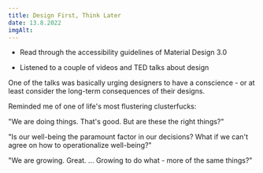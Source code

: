 ```yaml
---
title: Design First, Think Later
date: 13.8.2022
imgAlt:
---
```


-   Read through the accessibility guidelines of Material Design 3.0

-   Listened to a couple of videos and TED talks about design

One of the talks was basically urging designers to have a conscience - or at least consider the long-term consequences of their designs.

Reminded me of one of life's most flustering clusterfucks:

"We are doing things. That's good. But are these the right things?"

"Is our well-being the paramount factor in our decisions? What if we can't agree on how to operationalize well-being?"

"We are growing. Great. ... Growing to do what - more of the same things?"
